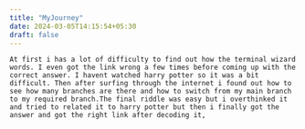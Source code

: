 ```yaml
---
title: "MyJourney"
date: 2024-03-05T14:15:54+05:30
draft: false
---
```




`At first i has a lot of difficulty to find out how the terminal wizard words. I even got the link wrong a few times before coming up with the correct answer. I havent watched harry potter so it was a bit difficult. Then after surfing through the internet i found out how to see how many branches are there and how to switch from my main branch to my required branch.The final riddle was easy but i overthinked it and tried to related it to harry potter but then i finally got the answer and got the right link after decoding it,`
